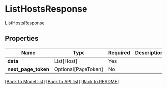 # ListHostsResponse

ListHostsResponse

## Properties
| Name | Type | Required | Description |
| ------------ | ------------- | ------------- | ------------- |
**data** | List[Host] | Yes |  |
**next_page_token** | Optional[PageToken] | No |  |


[[Back to Model list]](../../../../README.md#models-v2-link) [[Back to API list]](../../../../README.md#apis-v2-link) [[Back to README]](../../../../README.md)
